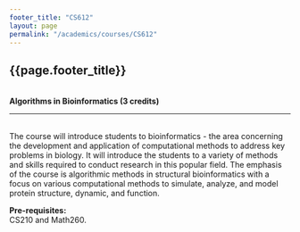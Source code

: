 ```yaml
---
footer_title: "CS612"
layout: page
permalink: "/academics/courses/CS612"
---
```


## {{page.footer_title}}

\
**Algorithms in Bioinformatics (3 credits)**

---

\
The course will introduce students to bioinformatics - the area concerning the development and application of computational methods to address key problems in biology. It will introduce the students to a variety of methods and skills required to conduct research in this popular field. The emphasis of the course is algorithmic methods in structural bioinformatics with a focus on various computational methods to simulate, analyze, and model protein structure, dynamic, and function.

**Pre-requisites:**
\
CS210 and Math260.
